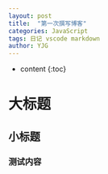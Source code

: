 ```yaml
---
layout: post
title:  "第一次撰写博客"
categories: JavaScript
tags: 日记 vscode markdown
author: YJG
---
```


* content
{:toc}

# 大标题
## 小标题
### 测试内容
